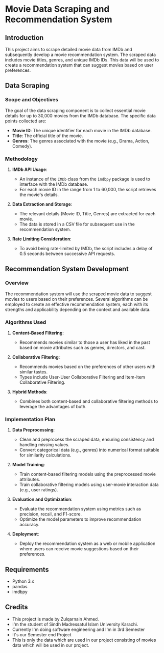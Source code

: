 # Movie Data Scraping and Recommendation System

## Introduction

This project aims to scrape detailed movie data from IMDb and subsequently develop a movie recommendation system. The scraped data includes movie titles, genres, and unique IMDb IDs. This data will be used to create a recommendation system that can suggest movies based on user preferences.

## Data Scraping

### Scope and Objectives

The goal of the data scraping component is to collect essential movie details for up to 30,000 movies from the IMDb database. The specific data points collected are:

- **Movie ID**: The unique identifier for each movie in the IMDb database.
- **Title**: The official title of the movie.
- **Genres**: The genres associated with the movie (e.g., Drama, Action, Comedy).

### Methodology

1. **IMDb API Usage**:
   - An instance of the `IMDb` class from the `imdbpy` package is used to interface with the IMDb database.
   - For each movie ID in the range from 1 to 60,000, the script retrieves the movie's details.

2. **Data Extraction and Storage**:
   - The relevant details (Movie ID, Title, Genres) are extracted for each movie.
   - The data is stored in a CSV file for subsequent use in the recommendation system.

3. **Rate Limiting Consideration**:
   - To avoid being rate-limited by IMDb, the script includes a delay of 0.5 seconds between successive API requests.

## Recommendation System Development

### Overview

The recommendation system will use the scraped movie data to suggest movies to users based on their preferences. Several algorithms can be employed to create an effective recommendation system, each with its strengths and applicability depending on the context and available data.

### Algorithms Used

1. **Content-Based Filtering**:
   - Recommends movies similar to those a user has liked in the past based on movie attributes such as genres, directors, and cast.

2. **Collaborative Filtering**:
   - Recommends movies based on the preferences of other users with similar tastes.
   - Types include User-User Collaborative Filtering and Item-Item Collaborative Filtering.

3. **Hybrid Methods**:
   - Combines both content-based and collaborative filtering methods to leverage the advantages of both.

### Implementation Plan

1. **Data Preprocessing**:
   - Clean and preprocess the scraped data, ensuring consistency and handling missing values.
   - Convert categorical data (e.g., genres) into numerical format suitable for similarity calculations.

2. **Model Training**:
   - Train content-based filtering models using the preprocessed movie attributes.
   - Train collaborative filtering models using user-movie interaction data (e.g., user ratings).

3. **Evaluation and Optimization**:
   - Evaluate the recommendation system using metrics such as precision, recall, and F1-score.
   - Optimize the model parameters to improve recommendation accuracy.

4. **Deployment**:
   - Deploy the recommendation system as a web or mobile application where users can receive movie suggestions based on their preferences.

## Requirements

- Python 3.x
- pandas
- imdbpy

## Credits 
- This project is made by Zulqarnain Ahmed. 
- I'm the student of Sindh Madressatul Islam University Karachi.
- Currently I'm doing software engineering and I'm in 3rd Semester 
- It's our Semester end Project
- This is only the data which are used in our project consisting of movies data which will be used in our project.
